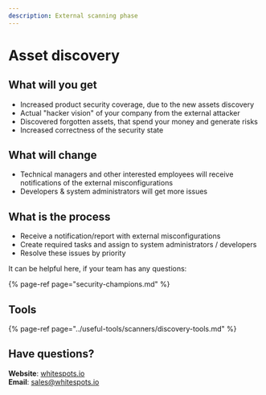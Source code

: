```yaml
---
description: External scanning phase
---
```


# Asset discovery

## What will you get

* Increased product security coverage, due to the new assets discovery
* Actual "hacker vision" of your company from the external attacker
* Discovered forgotten assets, that spend your money and generate risks
* Increased correctness of the security state

## What will change

* Technical managers and other interested employees will receive notifications of the external misconfigurations
* Developers & system administrators will get more issues

## What is the process

* Receive a notification/report with external misconfigurations
* Create required tasks and assign to system administrators / developers
* Resolve these issues by priority

It can be helpful here, if your team has any questions:

{% page-ref page="security-champions.md" %}

## Tools

{% page-ref page="../useful-tools/scanners/discovery-tools.md" %}

## Have questions?

**Website**: [whitespots.io](https://whitespots.io/?utm=appsecwiki)   
**Email**: [sales@whitespots.io](mailto:sales@whitespots.io)

